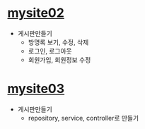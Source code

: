 # [mysite02](https://github.com/luster1031/JAVA_Expert_courses_Practice/tree/master/mysite/mysite01)

+ 게시판만들기
	+ 방명록 보기, 수정, 삭제
	+ 로그인, 로그아웃
	+ 회원가입, 회원정보 수정
	
# [mysite03](https://github.com/luster1031/JAVA_Expert_courses_Practice/tree/master/mysite/mysite03)
 
 + 게시판만들기
 	+ repository, service, controller로 만들기
 